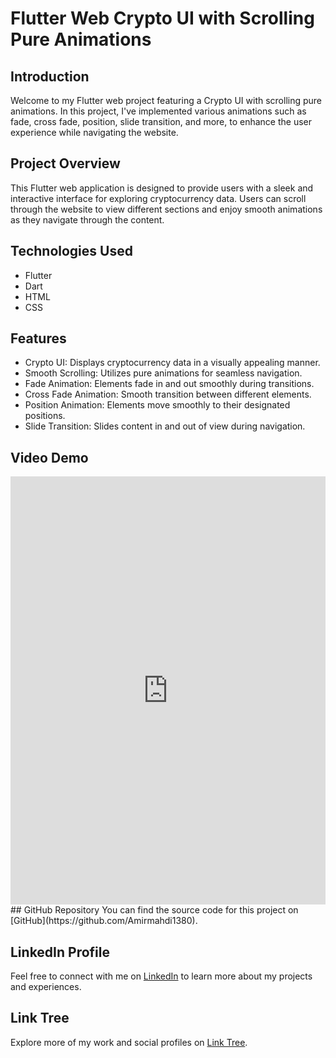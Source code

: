 # Flutter Web Crypto UI with Scrolling Pure Animations

## Introduction
Welcome to my Flutter web project featuring a Crypto UI with scrolling pure animations. In this project, I've implemented various animations such as fade, cross fade, position, slide transition, and more, to enhance the user experience while navigating the website.

## Project Overview
This Flutter web application is designed to provide users with a sleek and interactive interface for exploring cryptocurrency data. Users can scroll through the website to view different sections and enjoy smooth animations as they navigate through the content.

## Technologies Used
- Flutter
- Dart
- HTML
- CSS

## Features
- Crypto UI: Displays cryptocurrency data in a visually appealing manner.
- Smooth Scrolling: Utilizes pure animations for seamless navigation.
- Fade Animation: Elements fade in and out smoothly during transitions.
- Cross Fade Animation: Smooth transition between different elements.
- Position Animation: Elements move smoothly to their designated positions.
- Slide Transition: Slides content in and out of view during navigation.
## Video Demo
<iframe src="https://www.linkedin.com/embed/feed/update/urn:li:ugcPost:7174017295793549312" height="685" width="504" frameborder="0" allowfullscreen="" title="Embedded post"></iframe>
## GitHub Repository
You can find the source code for this project on [GitHub](https://github.com/Amirmahdi1380).

## LinkedIn Profile
Feel free to connect with me on [LinkedIn](https://www.linkedin.com/in/amirmahdi-nourkazemi-04613023a/) to learn more about my projects and experiences.

## Link Tree
Explore more of my work and social profiles on [Link Tree](https://linktr.ee/Amirmahdi_Nourkazemi).

